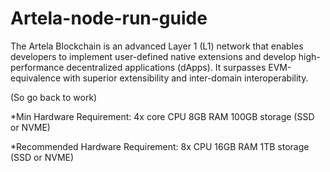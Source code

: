 # Artela-node-run-guide

The Artela Blockchain is an advanced Layer 1 (L1) network that enables developers to implement user-defined native extensions and develop high-performance decentralized applications (dApps).
It surpasses EVM-equivalence with superior extensibility and inter-domain interoperability.

 (So go back to work)

*Min Hardware Requirement:
4x core CPU
8GB RAM
100GB storage (SSD or NVME)

*Recommended Hardware Requirement:
8x CPU
16GB RAM
1TB storage (SSD or NVME)
